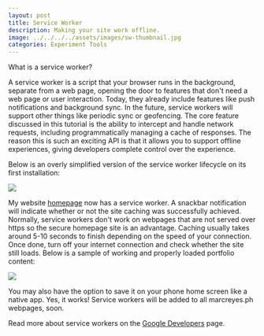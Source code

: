 ```yaml
---
layout: post
title: Service Worker
description: Making your site work offline.
image: ../../../../assets/images/sw-thumbnail.jpg
categories: Experiment Tools
---
```


What is a service worker?

A service worker is a script that your browser runs in the background, separate from a web page, opening the door to features that don't need a web page or user interaction. Today, they already include features like push notifications and background sync. In the future, service workers will support other things like periodic sync or geofencing. The core feature discussed in this tutorial is the ability to intercept and handle network requests, including programmatically managing a cache of responses. The reason this is such an exciting API is that it allows you to support offline experiences, giving developers complete control over the experience.

Below is an overly simplified version of the service worker lifecycle on its first installation:

<img src="../../../../assets/images/sw-lifecycle-thumbnail.jpg">

My website <a href="https://marcreyes.ph">homepage</a> now has a service worker. A snackbar notification will indicate whether or not the site caching was successfully achieved. Normally, service workers don't work on webpages that are not served over https so the secure homepage site is an advantage. Caching usually takes around 5-10 seconds to finish depending on the speed of your connection. Once done, turn off your internet connection and check whether the site still loads. Below is a sample of working and properly loaded portfolio content:

<img src="../../../../assets/images/sw-working-thumbnail.jpg">

You may also have the option to save it on your phone home screen like a native app. Yes, it works! Service workers will be added to all marcreyes.ph webpages, soon. 

Read more about service workers on the <a href="https://developers.google.com/web/fundamentals/getting-started/primers/service-workers">Google Developers</a> page.